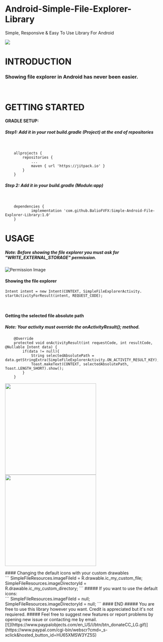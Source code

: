 # Android-Simple-File-Explorer-Library
Simple, Responsive &amp; Easy To Use Library For Android

[![](https://jitpack.io/v/BalioFVFX/Android-Simple-File-Explorer-Library.svg)](https://jitpack.io/#BalioFVFX/Android-Simple-File-Explorer-Library)
# INTRODUCTION
### Showing file explorer in Android has never been easier.
<br />

# GETTING STARTED

#### GRADLE SETUP:
##### Step1: Add it in your root build.gradle (Project) at the end of repositories

<br />

```
	allprojects {
		repositories {
			...
			maven { url 'https://jitpack.io' }
		}
	}
```
##### Step 2: Add it in your build.gradle (Module:app)

<br/>

```
	dependencies {
	        implementation 'com.github.BalioFVFX:Simple-Android-File-Explorer-Library:1.0'
	}
```

# USAGE

##### Note: Before showing the file explorer you must ask for "WRITE_EXTERNAL_STORAGE" permission.
![Permission Image](https://i.imgur.com/zxt34Vy.png)
<br/>
#### Showing the file explorer
```
Intent intent = new Intent(CONTEXT, SimpleFileExplorerActivity.
startActivityForResult(intent, REQUEST_CODE);
```
<br/>

#### Getting the selected file absolute path
##### Note: Your activity must override the onActivityResult(); method.

```
    @Override
    protected void onActivityResult(int requestCode, int resultCode, @Nullable Intent data) {
        if(data != null){
            String selectedAbsolutePath = data.getStringExtra(SimpleFileExplorerActivity.ON_ACTIVITY_RESULT_KEY);
            Toast.makeText(CONTEXT, selectedAbsolutePath, Toast.LENGTH_SHORT).show();    
        }
    }
```

<p float="left">
  <img src="https://i.imgur.com/2dU8LR0.png" width="300" />
  <img src="https://i.imgur.com/WlVDRIG.png" width="300" /> 
</p>
#### Changing the default icons with your custom drawables
<br/>
```
SimpleFileResources.imageFileId = R.drawable.ic_my_custom_file;
SimpleFileResources.imageDirectoryId = R.drawable.ic_my_custom_directory;
```
##### If you want to use the default icons:
<br/>
```
SimpleFileResources.imageFileId = null;
SimpleFileResources.imageDirectoryId = null;
```
#### END
##### You are free to use this library however you want. Credit is appreciated but it's not requiered.
##### Feel free to suggest new features or report problems by opening new issue or contacting me by email.
<br/>
[![](https://www.paypalobjects.com/en_US/i/btn/btn_donateCC_LG.gif)](https://www.paypal.com/cgi-bin/webscr?cmd=_s-xclick&hosted_button_id=HU65XMSW3YZ5S)
